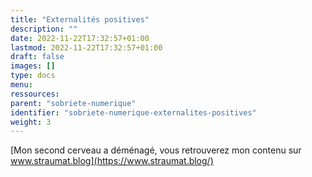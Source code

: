 ```yaml
---
title: "Externalités positives"
description: ""
date: 2022-11-22T17:32:57+01:00
lastmod: 2022-11-22T17:32:57+01:00
draft: false
images: []
type: docs
menu:
ressources:
parent: "sobriete-numerique"
identifier: "sobriete-numerique-externalites-positives"
weight: 3
---
```


[Mon second cerveau a déménagé, vous retrouverez mon contenu sur www.straumat.blog](https://www.straumat.blog/)